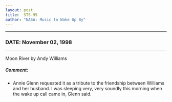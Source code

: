 ```yaml
---
layout: post
title:  STS-95
author: "NASA: Music to Wake Up By"
---
```


----
### DATE: November 02, 1998
----
Moon River by Andy Williams

##### Comment:
* Annie Glenn requested it as a tribute to the friendship between Williams and her husband. I was sleeping very, very soundly this morning when the wake up call came in, Glenn said.
